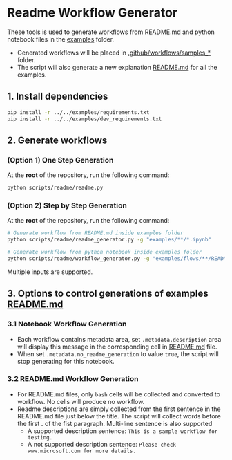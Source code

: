 # Readme Workflow Generator

These tools is used to generate workflows from README.md and python notebook files in the [examples](../../examples/) folder.
* Generated workflows will be placed in [.github/workflows/samples_*](../../.github/workflows/) folder.
* The script will also generate a new explanation [README.md](../../examples/README.md) for all the examples.

## 1. Install dependencies

```bash
pip install -r ../../examples/requirements.txt
pip install -r ../../examples/dev_requirements.txt
```

## 2. Generate workflows

### (Option 1) One Step Generation

At the **root** of the repository, run the following command:

```bash
python scripts/readme/readme.py
```

### (Option 2) Step by Step Generation

At the **root** of the repository, run the following command:

```bash
# Generate workflow from README.md inside examples folder
python scripts/readme/readme_generator.py -g "examples/**/*.ipynb"

# Generate workflow from python notebook inside examples folder
python scripts/readme/workflow_generator.py -g "examples/flows/**/README.md"
```

Multiple inputs are supported.

## 3. Options to control generations of examples [README.md](../../examples/README.md)

### 3.1 Notebook Workflow Generation

* Each workflow contains metadata area, set `.metadata.description` area will display this message in the corresponding cell in [README.md](../../examples/README.md) file.
* When set `.metadata.no_readme_generation` to value `true`, the script will stop generating for this notebook.

### 3.2 README.md Workflow Generation

* For README.md files, only `bash` cells will be collected and converted to workflow. No cells will produce no workflow.
* Readme descriptions are simply collected from the first sentence in the README.md file just below the title. The script will collect words before the first **.** of the fist paragraph. Multi-line sentence is also supported
  * A supported description sentence: `This is a sample workflow for testing.`
  * A not supported description sentence: `Please check www.microsoft.com for more details.`

